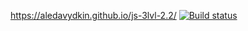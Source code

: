 https://aledavydkin.github.io/js-3lvl-2.2/
[![Build status](https://ci.appveyor.com/api/projects/status/f22yro5q5r4jpw1e?svg=true)](https://ci.appveyor.com/project/aledavydkin/js-3lvl-2-2)
